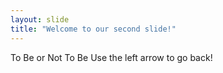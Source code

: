 ```yaml
---
layout: slide
title: "Welcome to our second slide!"
---
```

To Be or Not To Be
Use the left arrow to go back!
